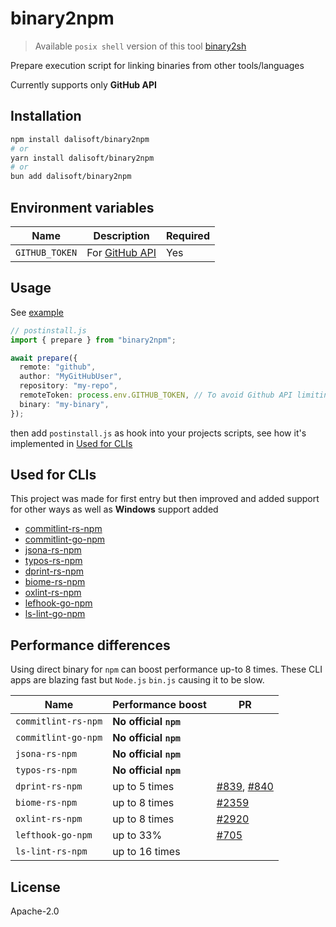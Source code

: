 # binary2npm

> Available `posix shell` version of this tool
> [binary2sh](https://github.com/dalisoft/binary2sh)

Prepare execution script for linking binaries from other tools/languages

Currently supports only **GitHub API**

## Installation

```sh
npm install dalisoft/binary2npm
# or
yarn install dalisoft/binary2npm
# or
bun add dalisoft/binary2npm
```

## Environment variables

| Name           | Description                                                                                     | Required |
| -------------- | ----------------------------------------------------------------------------------------------- | -------- |
| `GITHUB_TOKEN` | For [GitHub API](https://docs.github.com/rest/overview/resources-in-the-rest-api#rate-limiting) | Yes      |

## Usage

See [example](./examples/commitlint.js)

```ts
// postinstall.js
import { prepare } from "binary2npm";

await prepare({
  remote: "github",
  author: "MyGitHubUser",
  repository: "my-repo",
  remoteToken: process.env.GITHUB_TOKEN, // To avoid Github API limiting
  binary: "my-binary",
});
```

then add `postinstall.js` as hook into your projects scripts, see how it's implemented in [Used for CLIs](#used-for-clis)

## Used for CLIs

This project was made for first entry but then improved and added support for other ways as well as **Windows** support added

- [commitlint-rs-npm](https://github.com/dalisoft/commitlint-rs-npm)
- [commitlint-go-npm](https://github.com/dalisoft/commitlint-go-npm)
- [jsona-rs-npm](https://github.com/dalisoft/jsona-rs-npm)
- [typos-rs-npm](https://github.com/dalisoft/typos-rs-npm)
- [dprint-rs-npm](https://github.com/dalisoft/dprint-rs-npm)
- [biome-rs-npm](https://github.com/dalisoft/biome-rs-npm)
- [oxlint-rs-npm](https://github.com/dalisoft/oxlint-rs-npm)
- [lefhook-go-npm](https://github.com/dalisoft/lefthook-go-npm)
- [ls-lint-go-npm](https://github.com/dalisoft/ls-lint-go-npm)

## Performance differences

Using direct binary for `npm` can boost performance up-to 8 times.
These CLI apps are blazing fast but `Node.js` `bin.js` causing it to be slow.

| Name                | Performance boost     | PR                                                                                                   |
| ------------------- | --------------------- | ---------------------------------------------------------------------------------------------------- |
| `commitlint-rs-npm` | **No official `npm`** |                                                                                                      |
| `commitlint-go-npm` | **No official `npm`** |                                                                                                      |
| `jsona-rs-npm`      | **No official `npm`** |                                                                                                      |
| `typos-rs-npm`      | **No official `npm`** |                                                                                                      |
| `dprint-rs-npm`     | up to 5 times         | [#839](https://github.com/dprint/dprint/pull/839), [#840](https://github.com/dprint/dprint/pull/839) |
| `biome-rs-npm`      | up to 8 times         | [#2359](https://github.com/biomejs/biome/pull/2359)                                                  |
| `oxlint-rs-npm`     | up to 8 times         | [#2920](https://github.com/oxc-project/oxc/pull/2920)                                                |
| `lefthook-go-npm`   | up to 33%             | [#705](https://github.com/evilmartians/lefthook/pull/705)                                            |
| `ls-lint-rs-npm`    | up to 16 times        |                                                                                                      |

## License

Apache-2.0
